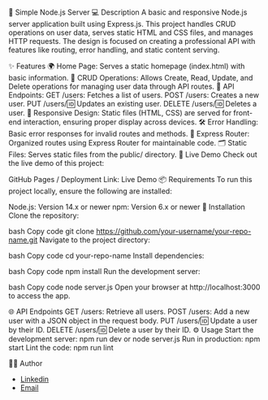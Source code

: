 🌟 Simple Node.js Server 💻
Description
A basic and responsive Node.js server application built using Express.js. This project handles CRUD operations on user data, serves static HTML and CSS files, and manages HTTP requests. The design is focused on creating a professional API with features like routing, error handling, and static content serving.



✨ Features
🌍 Home Page: Serves a static homepage (index.html) with basic information.
📝 CRUD Operations: Allows Create, Read, Update, and Delete operations for managing user data through API routes.
📡 API Endpoints:
GET /users: Fetches a list of users.
POST /users: Creates a new user.
PUT /users/:id: Updates an existing user.
DELETE /users/:id: Deletes a user.
📱 Responsive Design: Static files (HTML, CSS) are served for front-end interaction, ensuring proper display across devices.
🛠️ Error Handling: Basic error responses for invalid routes and methods.
🔄 Express Router: Organized routes using Express Router for maintainable code.
🗂️ Static Files: Serves static files from the public/ directory.
🚀 Live Demo
Check out the live demo of this project:



GitHub Pages / Deployment Link: Live Demo
📦 Requirements
To run this project locally, ensure the following are installed:



Node.js: Version 14.x or newer
npm: Version 6.x or newer
🔧 Installation
Clone the repository:



bash
Copy code
git clone https://github.com/your-username/your-repo-name.git
Navigate to the project directory:

bash
Copy code
cd your-repo-name
Install dependencies:

bash
Copy code
npm install
Run the development server:

bash
Copy code
node server.js
Open your browser at http://localhost:3000 to access the app.

🌐 API Endpoints
GET /users: Retrieve all users.
POST /users: Add a new user with a JSON object in the request body.
PUT /users/:id: Update a user by their ID.
DELETE /users/:id: Delete a user by their ID.
⚙️ Usage
Start the development server: npm run dev or node server.js 
Run in production: npm start
Lint the code: npm run lint


👨‍💻 Author
- [Linkedin](https://www.linkedin.com/in/farhat-sharefi-13a101309?utm_source=share&utm_campaign=share_via&utm_content=profile&utm_medium=android_app)
- [Email](sharefifarhat@gmail.com)
